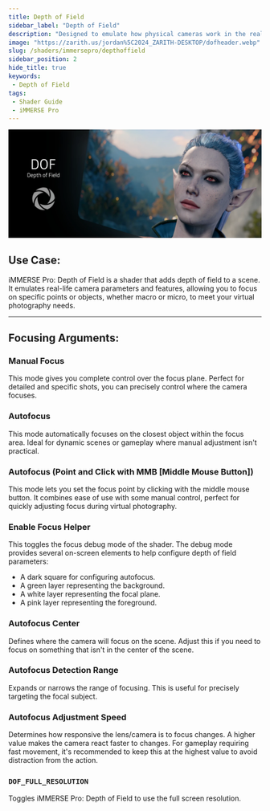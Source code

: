 ```yaml
---
title: Depth of Field
sidebar_label: "Depth of Field"
description: "Designed to emulate how physical cameras work in the real world."
image: "https://zarith.us/jordan%5C2024_ZARITH-DESKTOP/dofheader.webp"
slug: /shaders/immersepro/depthoffield
sidebar_position: 2
hide_title: true
keywords: 
 - Depth of Field
tags:
 - Shader Guide
 - iMMERSE Pro
---
```


![dofheader](./images/dofheader.webp)

## Use Case:

iMMERSE Pro: Depth of Field is a shader that adds depth of field to a scene. It emulates real-life camera parameters and features, allowing you to focus on specific points or objects, whether macro or micro, to meet your virtual photography needs.

---

## Focusing Arguments:

### Manual Focus
This mode gives you complete control over the focus plane. Perfect for detailed and specific shots, you can precisely control where the camera focuses.

### Autofocus
This mode automatically focuses on the closest object within the focus area. Ideal for dynamic scenes or gameplay where manual adjustment isn't practical.

### Autofocus (Point and Click with MMB [Middle Mouse Button])
This mode lets you set the focus point by clicking with the middle mouse button. It combines ease of use with some manual control, perfect for quickly adjusting focus during virtual photography.

### Enable Focus Helper
This toggles the focus debug mode of the shader. The debug mode provides several on-screen elements to help configure depth of field parameters:
* A dark square for configuring autofocus.
* A green layer representing the background.
* A white layer representing the focal plane.
* A pink layer representing the foreground.

### Autofocus Center
Defines where the camera will focus on the scene. Adjust this if you need to focus on something that isn't in the center of the scene.

### Autofocus Detection Range
Expands or narrows the range of focusing. This is useful for precisely targeting the focal subject.

### Autofocus Adjustment Speed
Determines how responsive the lens/camera is to focus changes. A higher value makes the camera react faster to changes. For gameplay requiring fast movement, it's recommended to keep this at the highest value to avoid distraction from the action.

### `DOF_FULL_RESOLUTION`
Toggles iMMERSE Pro: Depth of Field to use the full screen resolution.